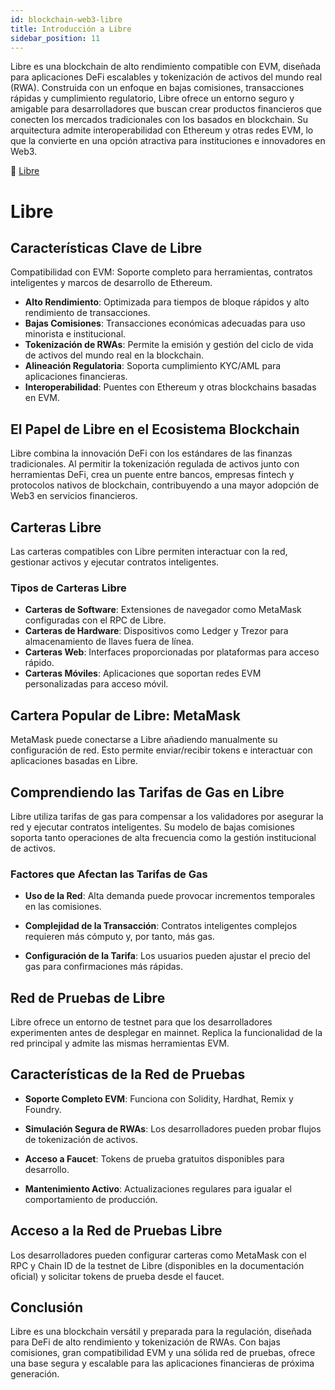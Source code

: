 ```yaml
---
id: blockchain-web3-libre
title: Introducción a Libre
sidebar_position: 11
---
```

Libre es una blockchain de alto rendimiento compatible con EVM, diseñada para aplicaciones DeFi escalables y tokenización de activos del mundo real (RWA). Construida con un enfoque en bajas comisiones, transacciones rápidas y cumplimiento regulatorio, Libre ofrece un entorno seguro y amigable para desarrolladores que buscan crear productos financieros que conecten los mercados tradicionales con los basados en blockchain.
Su arquitectura admite interoperabilidad con Ethereum y otras redes EVM, lo que la convierte en una opción atractiva para instituciones e innovadores en Web3.

🔗 [Libre](https://www.libre.org/)

# Libre

## Características Clave de Libre
Compatibilidad con EVM: Soporte completo para herramientas, contratos inteligentes y marcos de desarrollo de Ethereum.

* **Alto Rendimiento**: Optimizada para tiempos de bloque rápidos y alto rendimiento de transacciones.
* **Bajas Comisiones**: Transacciones económicas adecuadas para uso minorista e institucional.
* **Tokenización de RWAs**: Permite la emisión y gestión del ciclo de vida de activos del mundo real en la blockchain.
* **Alineación Regulatoria**: Soporta cumplimiento KYC/AML para aplicaciones financieras.
* **Interoperabilidad**: Puentes con Ethereum y otras blockchains basadas en EVM.

## El Papel de Libre en el Ecosistema Blockchain
Libre combina la innovación DeFi con los estándares de las finanzas tradicionales. Al permitir la tokenización regulada de activos junto con herramientas DeFi, crea un puente entre bancos, empresas fintech y protocolos nativos de blockchain, contribuyendo a una mayor adopción de Web3 en servicios financieros.

## Carteras Libre
Las carteras compatibles con Libre permiten interactuar con la red, gestionar activos y ejecutar contratos inteligentes.

### Tipos de Carteras Libre
* **Carteras de Software**: Extensiones de navegador como MetaMask configuradas con el RPC de Libre.
* **Carteras de Hardware**: Dispositivos como Ledger y Trezor para almacenamiento de llaves fuera de línea.
* **Carteras Web**: Interfaces proporcionadas por plataformas para acceso rápido.
* **Carteras Móviles**: Aplicaciones que soportan redes EVM personalizadas para acceso móvil.

## Cartera Popular de Libre: MetaMask
MetaMask puede conectarse a Libre añadiendo manualmente su configuración de red. Esto permite enviar/recibir tokens e interactuar con aplicaciones basadas en Libre.

## Comprendiendo las Tarifas de Gas en Libre
Libre utiliza tarifas de gas para compensar a los validadores por asegurar la red y ejecutar contratos inteligentes. Su modelo de bajas comisiones soporta tanto operaciones de alta frecuencia como la gestión institucional de activos.

### Factores que Afectan las Tarifas de Gas
* **Uso de la Red**: Alta demanda puede provocar incrementos temporales en las comisiones.

* **Complejidad de la Transacción**: Contratos inteligentes complejos requieren más cómputo y, por tanto, más gas.

* **Configuración de la Tarifa**: Los usuarios pueden ajustar el precio del gas para confirmaciones más rápidas.

## Red de Pruebas de Libre
Libre ofrece un entorno de testnet para que los desarrolladores experimenten antes de desplegar en mainnet. Replica la funcionalidad de la red principal y admite las mismas herramientas EVM.

## Características de la Red de Pruebas
* **Soporte Completo EVM**: Funciona con Solidity, Hardhat, Remix y Foundry.

* **Simulación Segura de RWAs**: Los desarrolladores pueden probar flujos de tokenización de activos.

* **Acceso a Faucet**: Tokens de prueba gratuitos disponibles para desarrollo.

* **Mantenimiento Activo**: Actualizaciones regulares para igualar el comportamiento de producción.

## Acceso a la Red de Pruebas Libre
Los desarrolladores pueden configurar carteras como MetaMask con el RPC y Chain ID de la testnet de Libre (disponibles en la documentación oficial) y solicitar tokens de prueba desde el faucet.

## Conclusión
Libre es una blockchain versátil y preparada para la regulación, diseñada para DeFi de alto rendimiento y tokenización de RWAs. Con bajas comisiones, gran compatibilidad EVM y una sólida red de pruebas, ofrece una base segura y escalable para las aplicaciones financieras de próxima generación.

